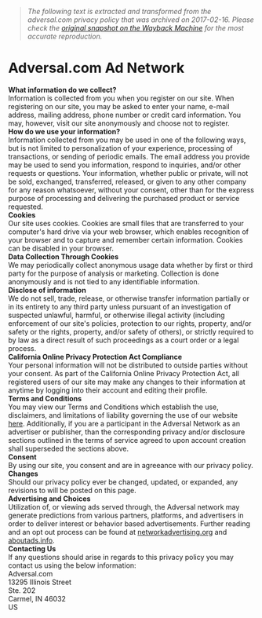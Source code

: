 > *The following text is extracted and transformed from the adversal.com privacy policy that was archived on 2017-02-16. Please check the [original snapshot on the Wayback Machine](https://web.archive.org/web/20170216181832id_/https%3A//adversal.com/privacy.html) for the most accurate reproduction.*

# Adversal.com Ad Network

**What information do we collect?**  
Information is collected from you when you register on our site. When registering on our site, you may be asked to enter your name, e-mail address, mailing address, phone number or credit card information. You may, however, visit our site anonymously and choose not to register.  
**How do we use your information?**  
Information collected from you may be used in one of the following ways, but is not limited to personalization of your experience, processing of transactions, or sending of periodic emails. The email address you provide may be used to send you information, respond to inquiries, and/or other requests or questions. Your information, whether public or private, will not be sold, exchanged, transferred, released, or given to any other company for any reason whatsoever, without your consent, other than for the express purpose of processing and delivering the purchased product or service requested.  
**Cookies**  
Our site uses cookies. Cookies are small files that are transferred to your computer's hard drive via your web browser, which enables recognition of your browser and to capture and remember certain information. Cookies can be disabled in your browser.  
**Data Collection Through Cookies**  
We may periodically collect anonymous usage data whether by first or third party for the purpose of analysis or marketing. Collection is done anonymously and is not tied to any identifiable information.  
**Disclose of information**  
We do not sell, trade, release, or otherwise transfer information partially or in its entirety to any third party unless pursuant of an investigation of suspected unlawful, harmful, or otherwise illegal activity (including enforcement of our site's policies, protection to our rights, property, and/or safety or the rights, property, and/or safety of others), or strictly required to by law as a direct result of such proceedings as a court order or a legal process.  
**California Online Privacy Protection Act Compliance**  
Your personal information will not be distributed to outside parties without your consent. As part of the California Online Privacy Protection Act, all registered users of our site may make any changes to their information at anytime by logging into their account and editing their profile.  
**Terms and Conditions**  
You may view our Terms and Conditions which establish the use, disclaimers, and limitations of liability governing the use of our website [here](https://web.archive.org/web/20170216181832id_/https%3A//adversal.com/terms.html). Additionally, if you are a participant in the Adversal Network as an advertiser or publisher, than the corresponding privacy and/or disclosure sections outlined in the terms of service agreed to upon account creation shall superseded the sections above.  
**Consent**  
By using our site, you consent and are in agreeance with our privacy policy.  
**Changes**  
Should our privacy policy ever be changed, updated, or expanded, any revisions to will be posted on this page.  
**Advertising and Choices**  
Utilization of, or viewing ads served through, the Adversal network may generate predictions from various partners, platforms, and advertisers in order to deliver interest or behavior based advertisements. Further reading and an opt out process can be found at [networkadvertising.org](http://www.networkadvertising.org/choices/) and [aboutads.info](http://www.aboutads.info/choices/).  
**Contacting Us**  
If any questions should arise in regards to this privacy policy you may contact us using the below information:  
Adversal.com  
13295 Illinois Street  
Ste. 202  
Carmel, IN 46032  
US 
